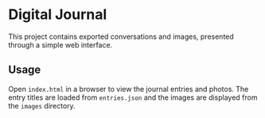 # Digital Journal

This project contains exported conversations and images, presented through a simple web interface.

## Usage

Open `index.html` in a browser to view the journal entries and photos. The entry titles are loaded from `entries.json` and the images are displayed from the `images` directory.
